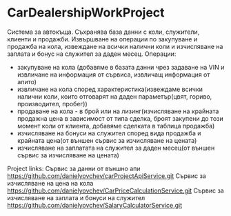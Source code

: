 # CarDealershipWorkProject
Система за автокъща. Съхранява база данни с коли, служители, клиенти и продажби. Извършване на операции по закупуване и продажба на кола, извеждане на всички налични коли и изчисляване на заплата и бонус на служител за даден месец.
Операции:
- закупуване на кола (добавяме в базата данни чрез задаване на VIN и извличане на информация от сървиса, извличащ информация от апито)
- извличане на кола според характеристика(извеждаме всички налични коли, които отговарят на даден параметър(цвят, гориво, производител, пробег))
- продаване на кола - в брой или на лизинг(изчисляване на крайната продажна цена в зависимост от типа сделка, броят закупени до този момент коли от клиента,
 добавяме сделката в таблица продажба)
- изчисляване на бонуси на служител според вида продажба и крайната цена(от външен сървис за изчисляване на цената)
- изчисляване на заплатата на служител за даден месец(от външен сървис за изчисляване на цената)

Project links:
Сървис за данни от външно апи
https://github.com/danielyovchev/carProjectApiService.git
Сървис за изчисляване на цена на кола
https://github.com/danielyovchev/CarPriceCalculationService.git
Сървис за изчисляване на заплата и бонуси на служител
https://github.com/danielyovchev/SalaryCalculatorService.git
